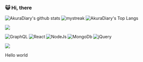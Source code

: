 ### :smiley_cat: Hi, there

![AkuraDiary's github stats](https://github-readme-stats.vercel.app/api?username=v010maaa&show_icons=true&count_private=true&theme=tokyonight)
<img src="https://github-readme-streak-stats.herokuapp.com/?user=v010maaa&theme=tokyonight&count_private=true" alt="mystreak"/>
![AkuraDiary's Top Langs](https://github-readme-stats.vercel.app/api/top-langs/?username=v010maaa&theme=tokyonight&layout=compact&count_private=true)

<a><img src="https://user-images.githubusercontent.com/73097560/115834477-dbab4500-a447-11eb-908a-139a6edaec5c.gif"></a>

![GraphQL](https://img.shields.io/badge/-GraphQL-E10098?style=for-the-badge&logo=graphql&logoColor=white)
![React](https://img.shields.io/badge/React-%230175C2.svg?style=for-the-badge&logo=React&logoColor=white)
![NodeJs](https://img.shields.io/badge/nodejs-%2335495e.svg?style=for-the-badge&logo=nodedotjs&logoColor=%234FC08D)
![MongoDb](https://img.shields.io/badge/-MongoDb-07ab5e?style=for-the-badge&logo=mongodb&logoColor=white)
![jQuery](https://img.shields.io/badge/-jquery-521a00?style=for-the-badge&logo=jquery&logoColor=white)

<!--
**v010maaa/v010maaa** is a ✨ _special_ ✨ repository because its `README.md` (this file) appears on your GitHub profile.

Here are some ideas to get you started:

- 🔭 I’m currently working on ...
- 🌱 I’m currently learning ...
- 👯 I’m looking to collaborate on ...
- 🤔 I’m looking for help with ...
- 💬 Ask me about ...
- 📫 How to reach me: ...
- 😄 Pronouns: ...
- ⚡ Fun fact: ...
-->

[<img src="https://img.shields.io/badge/Blog-Qiita-red">](https://qiita.com/JNJDUNK)

Hello world
